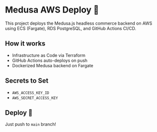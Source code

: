 # Medusa AWS Deploy 🚀

This project deploys the Medusa.js headless commerce backend on AWS using ECS (Fargate), RDS PostgreSQL, and GitHub Actions CI/CD.

## How it works

- Infrastructure as Code via Terraform
- GitHub Actions auto-deploys on push
- Dockerized Medusa backend on Fargate

## Secrets to Set

- `AWS_ACCESS_KEY_ID`
- `AWS_SECRET_ACCESS_KEY`

## Deploy 🚀

Just push to `main` branch!
